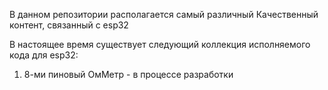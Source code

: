 В данном репозитории располагается самый различный Качественный контент, связанный с esp32


В настоящее время существует следующий коллекция исполняемого кода для esp32:

1. 8-ми пиновый ОмМетр - в процессе разработки
